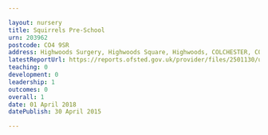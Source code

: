 ```yaml
---

layout: nursery
title: Squirrels Pre-School
urn: 203962
postcode: CO4 9SR
address: Highwoods Surgery, Highwoods Square, Highwoods, COLCHESTER, CO4 9SR
latestReportUrl: https://reports.ofsted.gov.uk/provider/files/2501130/urn/203962.pdf
teaching: 0
development: 0
leadership: 1
outcomes: 0
overall: 1
date: 01 April 2018 
datePublish: 30 April 2015

---
```

